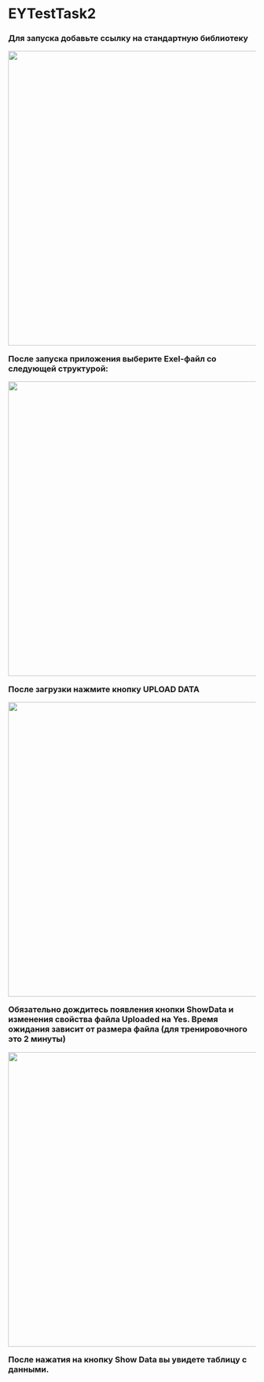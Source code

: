 # EYTestTask2

<h3>Для запуска добавьте ссылку на стандартную библиотеку
<p align="center">
  <img src="https://image.ibb.co/gbL7Wx/4.png" width="600"/>
</p>
После запуска приложения выберите Exel-файл со следующей структурой:
<p align="center">
  <img src="https://image.ibb.co/cE1Zdc/1.png" width="600"/>
</p>
После загрузки нажмите кнопку UPLOAD DATA
<p align="center">
  <img src="https://image.ibb.co/dbBmPH/2.png" width="600"/>
</p>

<b>Обязательно дождитесь появления кнопки ShowData и изменения свойства файла Uploaded на Yes.</b>
  Время ожидания зависит от размера файла (для тренировочного это 2 минуты)
  <p align="center">
  <img src="https://image.ibb.co/hVAfjH/3.png" width="600"/>
</p>
После нажатия на кнопку Show Data вы увидете таблицу с данными.</h3>
